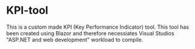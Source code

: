 # KPI-tool

This is a custom made KPI (Key Performance Indicator) tool.
This tool has been created using Blazor and therefore necessiates Visual Studios "ASP.NET and web development" workload to compile.
